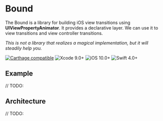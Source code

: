 # Bound

The Bound is a library for building iOS view transitions using **UIViewPropertyAnimator**.
It provides a declarative layer.
We can use it to view transitions and view controller transitions.

*This is not a library that realizes a magical implementation, but it will steadily help you.*

[![Carthage compatible](https://img.shields.io/badge/Carthage-Compatible-brightgreen.svg?style=flat)](https://github.com/Carthage/Carthage)
![Xcode 9.0+](https://img.shields.io/badge/Xcode-10.0%2B-blue.svg)
![iOS 10.0+](https://img.shields.io/badge/iOS-10.0%2B-blue.svg)
![Swift 4.0+](https://img.shields.io/badge/Swift-4.2%2B-orange.svg)

## Example

// TODO:

## Architecture

// TODO:
